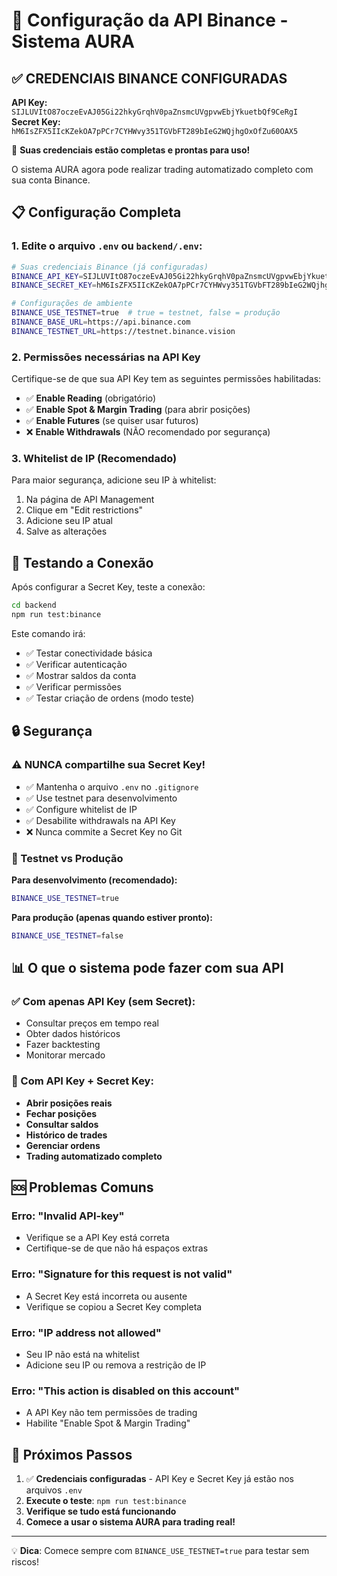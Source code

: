 # 🚀 Configuração da API Binance - Sistema AURA

## ✅ CREDENCIAIS BINANCE CONFIGURADAS

**API Key:** `SIJLUVItO87oczeEvAJ05Gi22hkyGrqhV0paZnsmcUVgpvwEbjYkuetbQf9CeRgI`
**Secret Key:** `hM6IsZFX5IIcKZekOA7pPCr7CYHWvy351TGVbFT289bIeG2WQjhgOxOfZu60OAX5`

🎉 **Suas credenciais estão completas e prontas para uso!**

O sistema AURA agora pode realizar trading automatizado completo com sua conta Binance.

## 📋 Configuração Completa

### 1. Edite o arquivo `.env` ou `backend/.env`:

```bash
# Suas credenciais Binance (já configuradas)
BINANCE_API_KEY=SIJLUVItO87oczeEvAJ05Gi22hkyGrqhV0paZnsmcUVgpvwEbjYkuetbQf9CeRgI
BINANCE_SECRET_KEY=hM6IsZFX5IIcKZekOA7pPCr7CYHWvy351TGVbFT289bIeG2WQjhgOxOfZu60OAX5

# Configurações de ambiente
BINANCE_USE_TESTNET=true  # true = testnet, false = produção
BINANCE_BASE_URL=https://api.binance.com
BINANCE_TESTNET_URL=https://testnet.binance.vision
```

### 2. Permissões necessárias na API Key

Certifique-se de que sua API Key tem as seguintes permissões habilitadas:

- ✅ **Enable Reading** (obrigatório)
- ✅ **Enable Spot & Margin Trading** (para abrir posições)
- ✅ **Enable Futures** (se quiser usar futuros)
- ❌ **Enable Withdrawals** (NÃO recomendado por segurança)

### 3. Whitelist de IP (Recomendado)

Para maior segurança, adicione seu IP à whitelist:
1. Na página de API Management
2. Clique em "Edit restrictions"
3. Adicione seu IP atual
4. Salve as alterações

## 🧪 Testando a Conexão

Após configurar a Secret Key, teste a conexão:

```bash
cd backend
npm run test:binance
```

Este comando irá:
- ✅ Testar conectividade básica
- ✅ Verificar autenticação
- ✅ Mostrar saldos da conta
- ✅ Verificar permissões
- ✅ Testar criação de ordens (modo teste)

## 🔒 Segurança

### ⚠️ NUNCA compartilhe sua Secret Key!

- ✅ Mantenha o arquivo `.env` no `.gitignore`
- ✅ Use testnet para desenvolvimento
- ✅ Configure whitelist de IP
- ✅ Desabilite withdrawals na API Key
- ❌ Nunca commite a Secret Key no Git

### 🧪 Testnet vs Produção

**Para desenvolvimento (recomendado):**
```bash
BINANCE_USE_TESTNET=true
```

**Para produção (apenas quando estiver pronto):**
```bash
BINANCE_USE_TESTNET=false
```

## 📊 O que o sistema pode fazer com sua API

### ✅ Com apenas API Key (sem Secret):
- Consultar preços em tempo real
- Obter dados históricos
- Fazer backtesting
- Monitorar mercado

### 🚀 Com API Key + Secret Key:
- **Abrir posições reais**
- **Fechar posições**
- **Consultar saldos**
- **Histórico de trades**
- **Gerenciar ordens**
- **Trading automatizado completo**

## 🆘 Problemas Comuns

### Erro: "Invalid API-key"
- Verifique se a API Key está correta
- Certifique-se de que não há espaços extras

### Erro: "Signature for this request is not valid"
- A Secret Key está incorreta ou ausente
- Verifique se copiou a Secret Key completa

### Erro: "IP address not allowed"
- Seu IP não está na whitelist
- Adicione seu IP ou remova a restrição de IP

### Erro: "This action is disabled on this account"
- A API Key não tem permissões de trading
- Habilite "Enable Spot & Margin Trading"

## 🎯 Próximos Passos

1. ✅ **Credenciais configuradas** - API Key e Secret Key já estão nos arquivos `.env`
2. **Execute o teste**: `npm run test:binance`
3. **Verifique se tudo está funcionando**
4. **Comece a usar o sistema AURA para trading real!**

---

💡 **Dica**: Comece sempre com `BINANCE_USE_TESTNET=true` para testar sem riscos!
